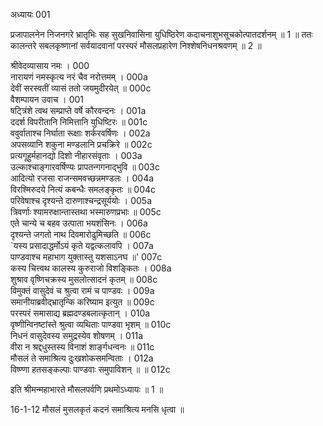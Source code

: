 अध्यायः 001

प्रजापालनेन निजनगरे भ्रातृभिः सह सुखनिवासिना युधिष्ठिरेण कदाचनाशुभसूचकोत्पातदर्शनम् ॥ 1 ॥ ततः कालन्तरे सबलकृष्णानां सर्वयादवानां परस्परं मौसलप्रहारेण निश्शेषनिधनश्रवणम् ॥ 2 ॥

श्रीवेदव्यासाय नमः ।	000  
नारायणं नमस्कृत्य नरं चैव नरोत्तमम् ।	000a  
देवीं सरस्वतीं व्यासं ततो जयमुदीरयेत् ॥	000c  
वैशम्पायन उवाच ।	001  
षट्त्रिंशे त्वथ सम्प्राप्ते वर्षे कौरवन्दनः ।	001a  
ददर्श विपरीतानि निमित्तानि युधिष्टिरः ॥	001c  
ववुर्वाताश्च निर्घाता रूक्षाः शर्करवर्षिणः ।	002a  
अपसव्यानि शकुना मण्डलानि प्रचक्रिरे ॥	002c  
प्रत्यगूहुर्महानद्यो दिशो नीहारसंवृताः ।	003a  
उल्काश्चाङ्गारवर्षिण्यः प्रापतन्गगनाद्भुवि ॥	003c  
आदित्यो रजसा राजन्समवच्छन्नमण्डलः ।	004a  
विरश्मिरुदये नित्यं कबन्धैः समलङ्कृतः ॥	004c  
परिवेषाश्च दृश्यन्ते दारुणाश्चन्द्रसूर्ययोः ।	005a  
त्रिवर्णाः श्यामरुक्षान्तास्तथा भस्मारुणप्रभाः ॥	005c  
एते चान्ये च बहव उत्पाता भयशंसिनः ।	006a  
दृश्यन्ते जगतो नाथ दिवमारोढुमिच्छति ॥	006c  
`यस्य प्रसादाद्धर्मोऽयं कृते यद्वत्कलावपि ।	007a  
पाण्डवाश्च महाभाग युक्तास्तु यशसाऽनघ ॥'	007c  
कस्य चित्त्वथ कालस्य कुरुराजो विशङ्कितः ।	008a  
शुश्राव वृष्णिचक्रस्य मुसलोत्सादनं कृतम् ॥	008c  
विमुक्तं वासुदेवं च श्रुत्वा रामं च पाण्डवः ।	009a  
समानीयाब्रवीद्भ्रातृन्कि करिष्याम इत्युत ॥	009c  
परस्परं समासाद्य ब्रह्मदण्डबलात्कृतान् ।	010a  
वृष्णीन्विनष्टांस्ते श्रुत्वा व्यथिताः पाण्डवा भृशम् ॥	010c  
निधनं वासुदेवस्य समुद्रस्येव शोषणम् ।	011a  
वीरा न श्रद्दधुस्तस्य विनाशं शार्ङ्गधन्वनः ॥	011c  
मौसलं ते समाश्रित्य दुःखशोकसमन्विताः ।	012a  
विष्ण्णा हतसङ्कल्पाः पाण्डवाः समुपाविशन् ॥ ॥	012c  

इति श्रीमन्महाभारते मौसलपर्वणि प्रथमोऽध्यायः ॥ 1 ॥

16-1-12 मौसलं मुसलकृतं कदनं समाश्रित्य मनसि धृत्वा ॥
